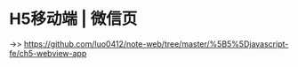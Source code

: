 # H5移动端 | 微信页

->> https://github.com/luo0412/note-web/tree/master/%5B5%5Djavascript-fe/ch5-webview-app